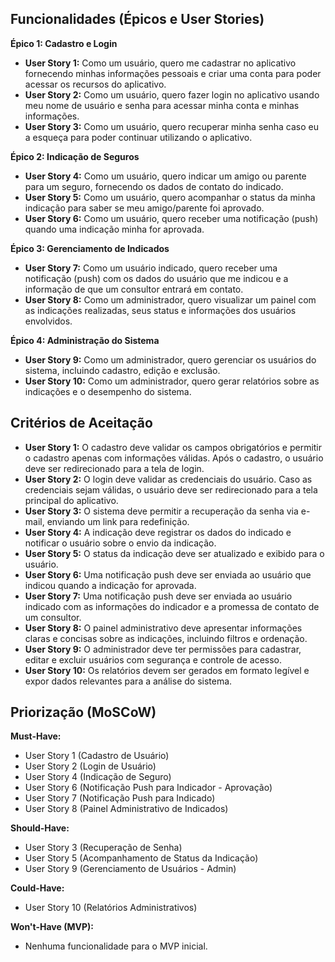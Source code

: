 ## Funcionalidades (Épicos e User Stories)

**Épico 1: Cadastro e Login**

*   **User Story 1:** Como um usuário, quero me cadastrar no aplicativo fornecendo minhas informações pessoais e criar uma conta para poder acessar os recursos do aplicativo.
*   **User Story 2:** Como um usuário, quero fazer login no aplicativo usando meu nome de usuário e senha para acessar minha conta e minhas informações.
*   **User Story 3:** Como um usuário, quero recuperar minha senha caso eu a esqueça para poder continuar utilizando o aplicativo.


**Épico 2: Indicação de Seguros**

*   **User Story 4:** Como um usuário, quero indicar um amigo ou parente para um seguro, fornecendo os dados de contato do indicado.
*   **User Story 5:** Como um usuário, quero acompanhar o status da minha indicação para saber se meu amigo/parente foi aprovado.
*   **User Story 6:** Como um usuário, quero receber uma notificação (push) quando uma indicação minha for aprovada.


**Épico 3: Gerenciamento de Indicados**

*   **User Story 7:** Como um usuário indicado, quero receber uma notificação (push) com os dados do usuário que me indicou e a informação de que um consultor entrará em contato.
*   **User Story 8:** Como um administrador, quero visualizar um painel com as indicações realizadas, seus status e informações dos usuários envolvidos.


**Épico 4: Administração do Sistema**

*   **User Story 9:** Como um administrador, quero gerenciar os usuários do sistema, incluindo cadastro, edição e exclusão.
*   **User Story 10:** Como um administrador, quero gerar relatórios sobre as indicações e o desempenho do sistema.


## Critérios de Aceitação

*   **User Story 1:** O cadastro deve validar os campos obrigatórios e permitir o cadastro apenas com informações válidas. Após o cadastro, o usuário deve ser redirecionado para a tela de login.
*   **User Story 2:** O login deve validar as credenciais do usuário.  Caso as credenciais sejam válidas, o usuário deve ser redirecionado para a tela principal do aplicativo.
*   **User Story 3:** O sistema deve permitir a recuperação da senha via e-mail, enviando um link para redefinição.
*   **User Story 4:** A indicação deve registrar os dados do indicado e notificar o usuário sobre o envio da indicação.
*   **User Story 5:** O status da indicação deve ser atualizado e exibido para o usuário.
*   **User Story 6:** Uma notificação push deve ser enviada ao usuário que indicou quando a indicação for aprovada.
*   **User Story 7:** Uma notificação push deve ser enviada ao usuário indicado com as informações do indicador e a promessa de contato de um consultor.
*   **User Story 8:** O painel administrativo deve apresentar informações claras e concisas sobre as indicações, incluindo filtros e ordenação.
*   **User Story 9:** O administrador deve ter permissões para cadastrar, editar e excluir usuários com segurança e controle de acesso.
*   **User Story 10:** Os relatórios devem ser gerados em formato legível e expor dados relevantes para a análise do sistema.


## Priorização (MoSCoW)

**Must-Have:**

*   User Story 1 (Cadastro de Usuário)
*   User Story 2 (Login de Usuário)
*   User Story 4 (Indicação de Seguro)
*   User Story 6 (Notificação Push para Indicador - Aprovação)
*   User Story 7 (Notificação Push para Indicado)
*   User Story 8 (Painel Administrativo de Indicados)

**Should-Have:**

*   User Story 3 (Recuperação de Senha)
*   User Story 5 (Acompanhamento de Status da Indicação)
*   User Story 9 (Gerenciamento de Usuários - Admin)

**Could-Have:**

*   User Story 10 (Relatórios Administrativos)

**Won't-Have (MVP):**

*   Nenhuma funcionalidade para o MVP inicial.
